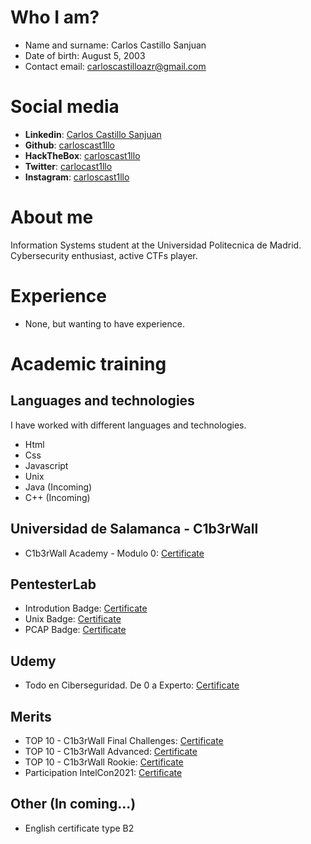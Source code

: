 # Who I am?

- Name and surname: Carlos Castillo Sanjuan
- Date of birth: August 5, 2003
- Contact email: carloscastilloazr@gmail.com

# Social media

- **Linkedin**: [Carlos Castillo Sanjuan](https://www.linkedin.com/in/carloscastillosanjuan/)
- **Github**: [carloscast1llo](https://github.com/carloscast1llo)
- **HackTheBox**: [carloscast1llo](https://www.hackthebox.eu/home/users/profile/681708)
- **Twitter**: [carlocast1llo](https://twitter.com/carlocast1llo)
- **Instagram**: [carloscast1llo](https://www.instagram.com/carloscast1llo/)

# About me
Information Systems student at the Universidad Politecnica de Madrid. Cybersecurity enthusiast, active CTFs player. 

# Experience
- None, but wanting to have experience.

# Academic training

## Languages and technologies

I have worked with different languages and technologies.

- Html
- Css
- Javascript
- Unix
- Java (Incoming)
- C++ (Incoming)

## Universidad de Salamanca - C1b3rWall
- C1b3rWall Academy - Modulo 0: [Certificate](https://github.com/carloscast1llo/Curriculum/blob/main/Certificado%20CW_Modulo%200.pdf)

## PentesterLab
- Introdution Badge: [Certificate](https://github.com/carloscast1llo/Curriculum/blob/main/IntroductionBadge.pdf)
- Unix Badge: [Certificate](https://github.com/carloscast1llo/Curriculum/blob/main/UnixBadge.pdf)
- PCAP Badge: [Certificate](https://github.com/carloscast1llo/Curriculum/blob/main/PCAP_Badge.pdf)

## Udemy
- Todo en Ciberseguridad. De 0 a Experto: [Certificate](https://github.com/carloscast1llo/Curriculum/blob/main/CertificadoUdemy_0aE_jpg.jpg)

## Merits
- TOP 10 - C1b3rWall Final Challenges: [Certificate](https://github.com/carloscast1llo/Curriculum/blob/main/)
- TOP 10 - C1b3rWall Advanced: [Certificate](https://github.com/carloscast1llo/Curriculum/blob/main/)
- TOP 10 - C1b3rWall Rookie: [Certificate](https://github.com/carloscast1llo/Curriculum/blob/main/)
- Participation IntelCon2021: [Certificate](https://github.com/carloscast1llo/Curriculum/blob/main/)

## Other (In coming...)
- English certificate type B2
